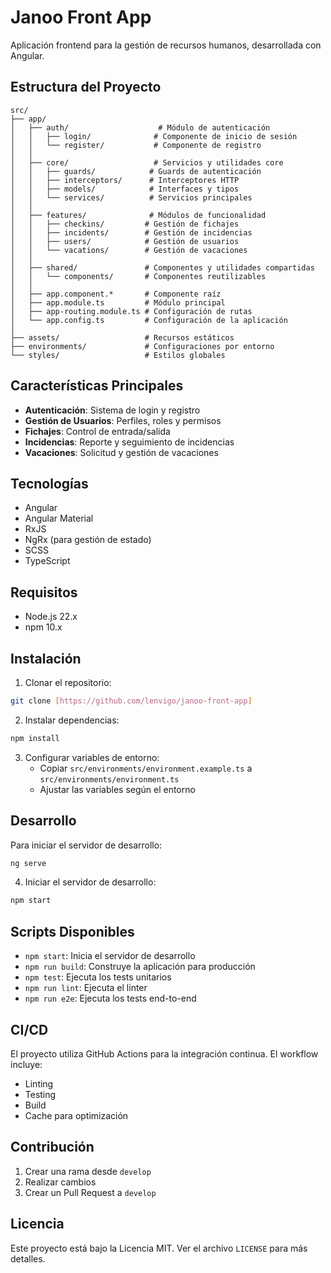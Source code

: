 # Janoo Front App

Aplicación frontend para la gestión de recursos humanos, desarrollada con Angular.

## Estructura del Proyecto

```
src/
├── app/
│   ├── auth/                    # Módulo de autenticación
│   │   ├── login/              # Componente de inicio de sesión
│   │   └── register/           # Componente de registro
│   │
│   ├── core/                   # Servicios y utilidades core
│   │   ├── guards/            # Guards de autenticación
│   │   ├── interceptors/      # Interceptores HTTP
│   │   ├── models/            # Interfaces y tipos
│   │   └── services/          # Servicios principales
│   │
│   ├── features/              # Módulos de funcionalidad
│   │   ├── checkins/         # Gestión de fichajes
│   │   ├── incidents/        # Gestión de incidencias
│   │   ├── users/            # Gestión de usuarios
│   │   └── vacations/        # Gestión de vacaciones
│   │
│   ├── shared/               # Componentes y utilidades compartidas
│   │   └── components/       # Componentes reutilizables
│   │
│   ├── app.component.*       # Componente raíz
│   ├── app.module.ts         # Módulo principal
│   ├── app-routing.module.ts # Configuración de rutas
│   └── app.config.ts         # Configuración de la aplicación
│
├── assets/                   # Recursos estáticos
├── environments/             # Configuraciones por entorno
└── styles/                   # Estilos globales
```

## Características Principales

- **Autenticación**: Sistema de login y registro
- **Gestión de Usuarios**: Perfiles, roles y permisos
- **Fichajes**: Control de entrada/salida
- **Incidencias**: Reporte y seguimiento de incidencias
- **Vacaciones**: Solicitud y gestión de vacaciones

## Tecnologías

- Angular
- Angular Material
- RxJS
- NgRx (para gestión de estado)
- SCSS
- TypeScript

## Requisitos

- Node.js 22.x
- npm 10.x

## Instalación

1. Clonar el repositorio:

```bash
git clone [https://github.com/lenvigo/janoo-front-app]
```

2. Instalar dependencias:

```bash
npm install
```

3. Configurar variables de entorno:
   - Copiar `src/environments/environment.example.ts` a `src/environments/environment.ts`
   - Ajustar las variables según el entorno

## Desarrollo

Para iniciar el servidor de desarrollo:

```bash
ng serve
```

4. Iniciar el servidor de desarrollo:

```bash
npm start
```

## Scripts Disponibles

- `npm start`: Inicia el servidor de desarrollo
- `npm run build`: Construye la aplicación para producción
- `npm test`: Ejecuta los tests unitarios
- `npm run lint`: Ejecuta el linter
- `npm run e2e`: Ejecuta los tests end-to-end

## CI/CD

El proyecto utiliza GitHub Actions para la integración continua. El workflow incluye:

- Linting
- Testing
- Build
- Cache para optimización

## Contribución

1. Crear una rama desde `develop`
2. Realizar cambios
3. Crear un Pull Request a `develop`

## Licencia

Este proyecto está bajo la Licencia MIT. Ver el archivo `LICENSE` para más detalles.
